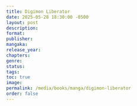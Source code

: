 ```yaml
---
title: Digimon Liberator
date: 2025-05-28 18:30:00 -0500
layout: post
description:
format: 
publisher:
mangaka:
release_year:
chapters: 
genre: 
status:
tags: 
toc: true
image: 
permalink: /media/books/manga/digimon-liberator
order: false
---
```

